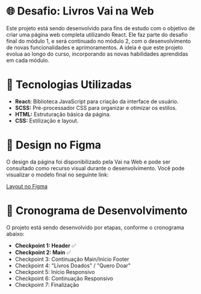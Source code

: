 # 🌐 Desafio: Livros Vai na Web

Este projeto está sendo desenvolvido para fins de estudo com o objetivo de criar uma página web completa utilizando React. Ele faz parte do desafio final do módulo 1, e será continuado no módulo 2, com o desenvolvimento de novas funcionalidades e aprimoramentos. A ideia é que este projeto evolua ao longo do curso, incorporando as novas habilidades aprendidas em cada módulo.


# :rocket: Tecnologias Utilizadas

* **React:** Biblioteca JavaScript para criação da interface de usuário.
* **SCSS:** Pré-processador CSS para organizar e otimizar os estilos.
* **HTML:** Estruturação básica da página.
* **CSS:** Estilização e layout.

# 🎨 Design no Figma
O design da página foi disponibilizado pela Vai na Web e pode ser consultado como recurso visual durante o desenvolvimento. Você pode visualizar o modelo final no seguinte link:

[Layout no Figma](https://www.figma.com/design/MDGn9uI2Ny5Y8sOJWnmfRp/Proposta-Empower?node-id=0-1&node-type=canvas&t=MHFdwDqiJ1vV88Zx-0)

# :construction: Cronograma de Desenvolvimento
O projeto está sendo desenvolvido por etapas, conforme o cronograma abaixo:

* **Checkpoint 1: Header** :white_check_mark:
* **Checkpoint 2: Main** :white_check_mark:
* Checkpoint 3: Continuação Main/Início Footer
* Checkpoint 4: "Livros Doados" / "Quero Doar"
* Checkpoint 5: Início Responsivo
* Checkpoint 6: Continuação Responsivo
* Checkpoint 7: Finalização
